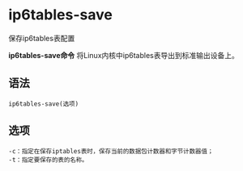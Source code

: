 # ip6tables-save

保存ip6tables表配置


**ip6tables-save命令** 将Linux内核中ip6tables表导出到标准输出设备上。

##  语法

```
ip6tables-save(选项)
```

##  选项

```
-c：指定在保存iptables表时，保存当前的数据包计数器和字节计数器值；
-t：指定要保存的表的名称。
```


